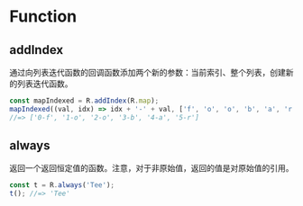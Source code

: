 # Function

## addIndex

通过向列表迭代函数的回调函数添加两个新的参数：当前索引、整个列表，创建新的列表迭代函数。

```js
const mapIndexed = R.addIndex(R.map);
mapIndexed((val, idx) => idx + '-' + val, ['f', 'o', 'o', 'b', 'a', 'r']);
//=> ['0-f', '1-o', '2-o', '3-b', '4-a', '5-r']
```

## always

返回一个返回恒定值的函数。注意，对于非原始值，返回的值是对原始值的引用。

```js
const t = R.always('Tee');
t(); //=> 'Tee'
```
